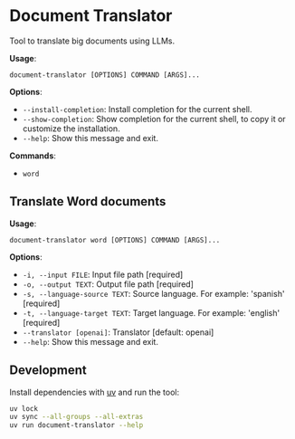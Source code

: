 # Document Translator

Tool to translate big documents using LLMs.

**Usage**:

```console
document-translator [OPTIONS] COMMAND [ARGS]...
```

**Options**:

* `--install-completion`: Install completion for the current shell.
* `--show-completion`: Show completion for the current shell, to copy it or customize the installation.
* `--help`: Show this message and exit.

**Commands**:

* `word`

## Translate Word documents

**Usage**:

```console
document-translator word [OPTIONS] COMMAND [ARGS]...
```

**Options**:

* `-i, --input FILE`: Input file path  [required]
* `-o, --output TEXT`: Output file path  [required]
* `-s, --language-source TEXT`: Source language. For example: 'spanish'  [required]
* `-t, --language-target TEXT`: Target language. For example: 'english'  [required]
* `--translator [openai]`: Translator  [default: openai]
* `--help`: Show this message and exit.

## Development

Install dependencies with [uv](https://github.com/astral-sh/uv) and run the tool:

```bash
uv lock
uv sync --all-groups --all-extras
uv run document-translator --help
```
